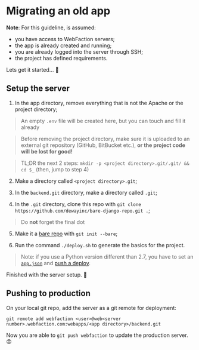 # Migrating an old app

**Note**: For this guideline, is assumed:
- you have access to WebFaction servers;
- the app is already created and running;
- you are already logged into the server through SSH;
- the project has defined requirements.

Lets get it started... :slightly_smiling_face:

## Setup the server

1. In the app directory, remove everything that is not the Apache or the project directory;

> An empty `.env` file will be created here, but you can touch and fill it already

> Before removing the project directory, make sure it is uploaded to an external git repository (GitHub, BitBucket etc.), **or the project code will be lost for good!**

> TL;DR the next 2 steps: `mkdir -p <project directory>.git/.git/ && cd $_` (then, jump to step 4)

2. Make a directory called `<project directory>.git`;

3. In the `backend.git` directory, make a directory called `.git`;

4. In the `.git` directory, clone this repo with `git clone https://github.com/dewayinc/bare-django-repo.git .`;

> Do **not** forget the final dot

5. Make it a [bare repo][bare_repo_link] with `git init --bare`;

6. Run the command `./deploy.sh` to generate the basics for the project.

> Note: if you use a Python version different than 2.7, you have to set an [`app.json`][app_json_link] and [push a deploy](#pushing-to-production).

Finished with the server setup. :tada:

## Pushing to production

On your local git repo, add the server as a git remote for deployment:

`git remote add webfaction <user>@web<server number>.webfaction.com:webapps/<app directory>/backend.git`

Now you are able to `git push webfaction` to update the production server. :heart_eyes:

[app_json_link]: https://github.com/dewayinc/bare-django-repo/blob/master/docs/APPJSON.md
[bare_repo_link]: https://git-scm.com/book/it/v2/Git-on-the-Server-Getting-Git-on-a-Server
